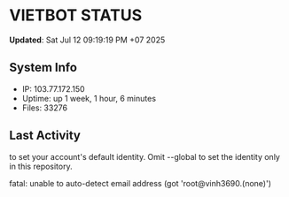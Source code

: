 # VIETBOT STATUS
**Updated**: Sat Jul 12 09:19:19 PM +07 2025

## System Info
- IP: 103.77.172.150
- Uptime: up 1 week, 1 hour, 6 minutes
- Files: 33276

## Last Activity

to set your account's default identity.
Omit --global to set the identity only in this repository.

fatal: unable to auto-detect email address (got 'root@vinh3690.(none)')

